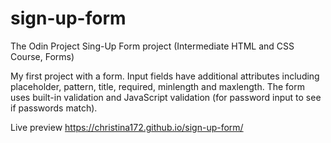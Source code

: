 # sign-up-form

The Odin Project Sing-Up Form project (Intermediate HTML and CSS Course, Forms)

My first project with a form. Input fields have additional attributes including placeholder, pattern, title, required, minlength and maxlength. The form uses built-in validation and JavaScript validation (for password input to see if passwords match).

Live preview https://christina172.github.io/sign-up-form/
